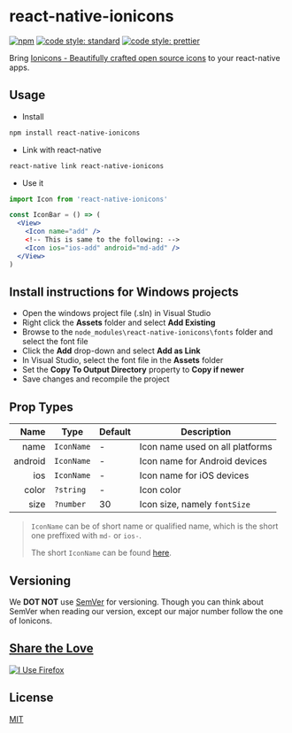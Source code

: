 # react-native-ionicons

[![npm](https://img.shields.io/npm/v/react-native-ionicons.svg)](https://www.npmjs.com/package/react-native-ionicons)
[![code style: standard](https://img.shields.io/badge/code_style-standard-brightgreen.svg)](https://standardjs.com)
[![code style: prettier](https://img.shields.io/badge/code_style-prettier-ff69b4.svg)](https://prettier.io/)

Bring [Ionicons - Beautifully crafted open source icons](https://ionicons.com/) to your react-native apps.

## Usage

- Install

```bash
npm install react-native-ionicons
```

- Link with react-native

```bash
react-native link react-native-ionicons
```

- Use it

```jsx harmony
import Icon from 'react-native-ionicons'

const IconBar = () => (
  <View>
    <Icon name="add" />
    <!-- This is same to the following: -->
    <Icon ios="ios-add" android="md-add" />
  </View>
)
```

## Install instructions for Windows projects

- Open the windows project file (.sln) in Visual Studio
- Right click the **Assets** folder and select **Add Existing**
- Browse to the `node_modules\react-native-ionicons\fonts` folder and select the font file
- Click the **Add** drop-down and select **Add as Link**
- In Visual Studio, select the font file in the **Assets** folder
- Set the **Copy To Output Directory** property to **Copy if newer**
- Save changes and recompile the project

## Prop Types

|    Name | Type       | Default | Description                     |
| ------: | ---------- | ------- | ------------------------------- |
|    name | `IconName` | -       | Icon name used on all platforms |
| android | `IconName` | -       | Icon name for Android devices   |
|     ios | `IconName` | -       | Icon name for iOS devices       |
|   color | `?string`  | -       | Icon color                      |
|    size | `?number`  | 30      | Icon size, namely `fontSize`    |

> `IconName` can be of short name or qualified name, which is the short one
> preffixed with `md-` or `ios-`.
>
> The short `IconName` can be found [here](https://ionicons.com/cheatsheet.html).

## Versioning

We **DOT NOT** use [SemVer](http://semver.org/) for versioning. Though you can think about SemVer when reading our version, except our major number follow the one of Ionicons.

## [Share the Love](https://mozilla.github.io/for-firefox/)

<a title="I Use Firefox"
    rel="nofollow"
    href="https://www.mozilla.org/firefox/this-browser-comes-highly-recommended/?utm_source=devs-for.firefox.com&utm_medium=referral&utm_campaign=devs-for-firefox&utm_content=I-Use-Firefox">
<img style="border:0 none;"
    alt="I Use Firefox"
    srcset="https://code.cdn.mozilla.net/for-firefox/badges/assets/I-Use-Firefox.png,
            https://code.cdn.mozilla.net/for-firefox/badges/assets/I-Use-Firefox-2x.png 2x"
    src="https://code.cdn.mozilla.net/for-firefox/badges/assets/I-Use-Firefox.png">
</a>

## License

[MIT](./LICENSE)
